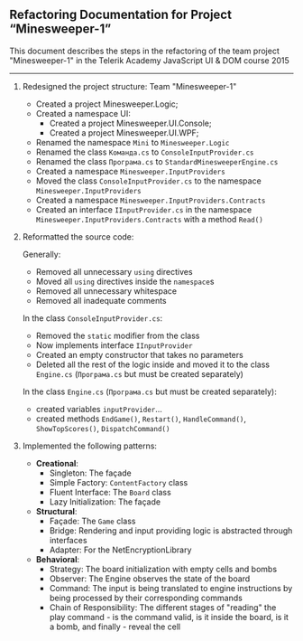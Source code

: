 Refactoring Documentation for Project “Minesweeper-1”
------------------------------------------------------
This document describes the steps in the refactoring of the team project "Minesweeper-1" 
in the Telerik Academy JavaScript UI & DOM course 2015

------------------------------------------------------
1. Redesigned the project structure: Team "Minesweeper-1"
	- Created a project Minesweeper.Logic;
	- Created a namespace UI:
		- Created a project Minesweeper.UI.Console;
		- Created a project Minesweeper.UI.WPF;
	- Renamed the namespace `Mini` to `Minesweeper.Logic`
	- Renamed the class `Команда.cs` to `ConsoleInputProvider.cs`
	- Renamed the class `Програма.cs` to `StandardMinesweeperEngine.cs`
	- Created a namespace `Minesweeper.InputProviders`
	- Moved the class `ConsoleInputProvider.cs` to the namespace `Minesweeper.InputProviders`
	- Created a namespace `Minesweeper.InputProviders.Contracts`
	- Created an interface `IInputProvider.cs` in the namespace `Minesweeper.InputProviders.Contracts` with a method `Read()`

2. Reformatted the source code:

    Generally:
	- Removed all unnecessary `using` directives
	- Moved all `using` directives inside the `namespace`s
	- Removed all unnecessary whitespace
	- Removed all inadequate comments

    In the class `ConsoleInputProvider.cs`:
	- Removed the `static` modifier from the class
	- Now implements interface `IInputProvider`
	- Created an empty constructor that takes no parameters
	- Deleted all the rest of the logic inside and moved it to the class `Engine.cs` (`Програма.cs` but must be created separately)

    In the class `Engine.cs` (`Програма.cs` but must be created separately):
	- created variables `inputProvider`...
	- created methods `EndGame()`, `Restart()`, `HandleCommand()`, `ShowTopScores()`, `DispatchCommand()`

3. Implemented the following patterns:
   - **Creational**: 
	   - Singleton: The façade
	   - Simple Factory: `ContentFactory` class
	   - Fluent Interface: The `Board` class
	   - Lazy Initialization: The façade
   - **Structural**: 
	   - Façade: The `Game` class
	   - Bridge: Rendering and input providing logic is abstracted through interfaces
	   - Adapter: For the NetEncryptionLibrary
   - **Behavioral**: 
	   - Strategy: The board initialization with empty cells and bombs
	   - Observer: The Engine observes the state of the board
	   - Command: The input is being translated to engine instructions by being processed by their corresponding commands
	   - Chain of Responsibility: The different stages of "reading" the play command - is the command valid, is it inside the board, is it a bomb, and finally - reveal the cell